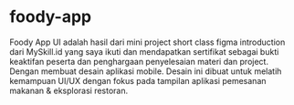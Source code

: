 # foody-app
Foody App UI adalah hasil dari mini project short class figma introduction dari MySkill.id yang saya ikuti dan mendapatkan sertifikat sebagai bukti keaktifan peserta dan penghargaan penyelesaian materi dan project. Dengan membuat desain aplikasi mobile. Desain ini dibuat untuk melatih kemampuan UI/UX dengan fokus pada tampilan aplikasi pemesanan makanan &amp; eksplorasi restoran.
